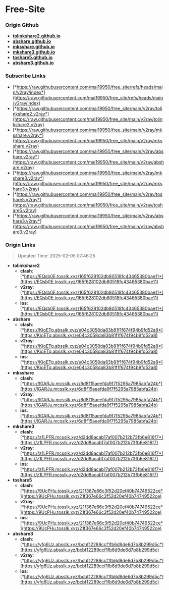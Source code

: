 # Free-Site

### Origin Github

- [**tolinkshare2.github.io**](https://github.com/tolinkshare2/tolinkshare2.github.io)
- [**abshare.github.io**](https://github.com/abshare/abshare.github.io)
- [**mksshare.github.io**](https://github.com/mksshare/mksshare.github.io)
- [**mkshare3.github.io**](https://github.com/mkshare3/mkshare3.github.io)
- [**toshare5.github.io**](https://github.com/toshare5/toshare5.github.io)
- [**abshare3.github.io**](https://github.com/abshare3/abshare3.github.io)

### Subscribe Links

- [*https://raw.githubusercontent.com/mai19950/free_site/refs/heads/main/v2ray/index*](https://raw.githubusercontent.com/mai19950/free_site/refs/heads/main/v2ray/index)
- [*https://raw.githubusercontent.com/mai19950/free_site/main/v2ray/tolinkshare2.v2ray*](https://raw.githubusercontent.com/mai19950/free_site/main/v2ray/tolinkshare2.v2ray)
- [*https://raw.githubusercontent.com/mai19950/free_site/main/v2ray/mksshare.v2ray*](https://raw.githubusercontent.com/mai19950/free_site/main/v2ray/mksshare.v2ray)
- [*https://raw.githubusercontent.com/mai19950/free_site/main/v2ray/abshare.v2ray*](https://raw.githubusercontent.com/mai19950/free_site/main/v2ray/abshare.v2ray)
- [*https://raw.githubusercontent.com/mai19950/free_site/main/v2ray/mkshare3.v2ray*](https://raw.githubusercontent.com/mai19950/free_site/main/v2ray/mkshare3.v2ray)
- [*https://raw.githubusercontent.com/mai19950/free_site/main/v2ray/toshare5.v2ray*](https://raw.githubusercontent.com/mai19950/free_site/main/v2ray/toshare5.v2ray)
- [*https://raw.githubusercontent.com/mai19950/free_site/main/v2ray/abshare3.v2ray*](https://raw.githubusercontent.com/mai19950/free_site/main/v2ray/abshare3.v2ray)

### Origin Links

> Updated Time: 2025-02-05 07:46:25

- **tolinkshare2**
  - **clash**: [*https://EQsb0E.tosslk.xyz/165f628102db80518fc43465380bae11*](https://EQsb0E.tosslk.xyz/165f628102db80518fc43465380bae11)
  - **v2ray**: [*https://EQsb0E.tosslk.xyz/165f628102db80518fc43465380bae11*](https://EQsb0E.tosslk.xyz/165f628102db80518fc43465380bae11)
  - **ios**: [*https://EQsb0E.tosslk.xyz/165f628102db80518fc43465380bae11*](https://EQsb0E.tosslk.xyz/165f628102db80518fc43465380bae11)
- **abshare**
  - **clash**: [*https://KioETq.absslk.xyz/e04c3058da83b81f1f674f94b9fd52a8*](https://KioETq.absslk.xyz/e04c3058da83b81f1f674f94b9fd52a8)
  - **v2ray**: [*https://KioETq.absslk.xyz/e04c3058da83b81f1f674f94b9fd52a8*](https://KioETq.absslk.xyz/e04c3058da83b81f1f674f94b9fd52a8)
  - **ios**: [*https://KioETq.absslk.xyz/e04c3058da83b81f1f674f94b9fd52a8*](https://KioETq.absslk.xyz/e04c3058da83b81f1f674f94b9fd52a8)
- **mksshare**
  - **clash**: [*https://lGARJu.mcsslk.xyz/6d8f15aeefda9f7f5295a7985abfa24b*](https://lGARJu.mcsslk.xyz/6d8f15aeefda9f7f5295a7985abfa24b)
  - **v2ray**: [*https://lGARJu.mcsslk.xyz/6d8f15aeefda9f7f5295a7985abfa24b*](https://lGARJu.mcsslk.xyz/6d8f15aeefda9f7f5295a7985abfa24b)
  - **ios**: [*https://lGARJu.mcsslk.xyz/6d8f15aeefda9f7f5295a7985abfa24b*](https://lGARJu.mcsslk.xyz/6d8f15aeefda9f7f5295a7985abfa24b)
- **mkshare3**
  - **clash**: [*https://z1LPFR.mcsslk.xyz/d2dd8acab17af007b212b73fb6e816f7*](https://z1LPFR.mcsslk.xyz/d2dd8acab17af007b212b73fb6e816f7)
  - **v2ray**: [*https://z1LPFR.mcsslk.xyz/d2dd8acab17af007b212b73fb6e816f7*](https://z1LPFR.mcsslk.xyz/d2dd8acab17af007b212b73fb6e816f7)
  - **ios**: [*https://z1LPFR.mcsslk.xyz/d2dd8acab17af007b212b73fb6e816f7*](https://z1LPFR.mcsslk.xyz/d2dd8acab17af007b212b73fb6e816f7)
- **toshare5**
  - **clash**: [*https://9UcPHu.tosslk.xyz/21f367e66c3f52d20ef40b74749522ce*](https://9UcPHu.tosslk.xyz/21f367e66c3f52d20ef40b74749522ce)
  - **v2ray**: [*https://9UcPHu.tosslk.xyz/21f367e66c3f52d20ef40b74749522ce*](https://9UcPHu.tosslk.xyz/21f367e66c3f52d20ef40b74749522ce)
  - **ios**: [*https://9UcPHu.tosslk.xyz/21f367e66c3f52d20ef40b74749522ce*](https://9UcPHu.tosslk.xyz/21f367e66c3f52d20ef40b74749522ce)
- **abshare3**
  - **clash**: [*https://yfg6Uz.absslk.xyz/bcbf12289ccf1fb6d9de6d7b8b299d5c*](https://yfg6Uz.absslk.xyz/bcbf12289ccf1fb6d9de6d7b8b299d5c)
  - **v2ray**: [*https://yfg6Uz.absslk.xyz/bcbf12289ccf1fb6d9de6d7b8b299d5c*](https://yfg6Uz.absslk.xyz/bcbf12289ccf1fb6d9de6d7b8b299d5c)
  - **ios**: [*https://yfg6Uz.absslk.xyz/bcbf12289ccf1fb6d9de6d7b8b299d5c*](https://yfg6Uz.absslk.xyz/bcbf12289ccf1fb6d9de6d7b8b299d5c)
